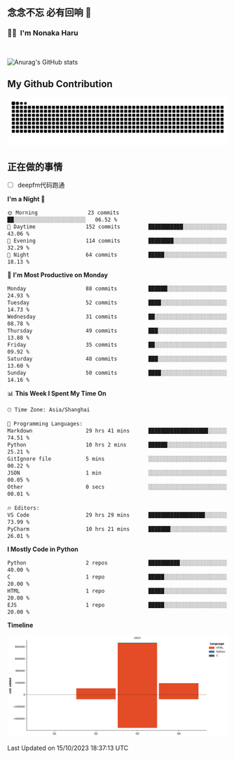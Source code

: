 ## 念念不忘 必有回响  👋
### 👨‍🔧&nbsp;&nbsp;I'm Nonaka Haru

<br>

![Anurag's GitHub stats](https://github-readme-stats.vercel.app/api?username=abinzzz&count_private=true&show_icons=true&theme=tokyonight)


## My Github Contribution
![](https://github.com/abinzzz/abinzzz/blob/output/github-contribution-grid-snake.svg)

## 正在做的事情
- [ ] deepfm代码跑通
<!--START_SECTION:waka-->
**I'm a Night 🦉** 

```text
🌞 Morning                23 commits          ██░░░░░░░░░░░░░░░░░░░░░░░   06.52 % 
🌆 Daytime                152 commits         ███████████░░░░░░░░░░░░░░   43.06 % 
🌃 Evening                114 commits         ████████░░░░░░░░░░░░░░░░░   32.29 % 
🌙 Night                  64 commits          █████░░░░░░░░░░░░░░░░░░░░   18.13 % 
```
📅 **I'm Most Productive on Monday** 

```text
Monday                   88 commits          ██████░░░░░░░░░░░░░░░░░░░   24.93 % 
Tuesday                  52 commits          ████░░░░░░░░░░░░░░░░░░░░░   14.73 % 
Wednesday                31 commits          ██░░░░░░░░░░░░░░░░░░░░░░░   08.78 % 
Thursday                 49 commits          ███░░░░░░░░░░░░░░░░░░░░░░   13.88 % 
Friday                   35 commits          ██░░░░░░░░░░░░░░░░░░░░░░░   09.92 % 
Saturday                 48 commits          ███░░░░░░░░░░░░░░░░░░░░░░   13.60 % 
Sunday                   50 commits          ████░░░░░░░░░░░░░░░░░░░░░   14.16 % 
```


📊 **This Week I Spent My Time On** 

```text
🕑︎ Time Zone: Asia/Shanghai

💬 Programming Languages: 
Markdown                 29 hrs 41 mins      ███████████████████░░░░░░   74.51 % 
Python                   10 hrs 2 mins       ██████░░░░░░░░░░░░░░░░░░░   25.21 % 
GitIgnore file           5 mins              ░░░░░░░░░░░░░░░░░░░░░░░░░   00.22 % 
JSON                     1 min               ░░░░░░░░░░░░░░░░░░░░░░░░░   00.05 % 
Other                    0 secs              ░░░░░░░░░░░░░░░░░░░░░░░░░   00.01 % 

🔥 Editors: 
VS Code                  29 hrs 29 mins      ██████████████████░░░░░░░   73.99 % 
PyCharm                  10 hrs 21 mins      ███████░░░░░░░░░░░░░░░░░░   26.01 % 
```

**I Mostly Code in Python** 

```text
Python                   2 repos             ██████████░░░░░░░░░░░░░░░   40.00 % 
C                        1 repo              █████░░░░░░░░░░░░░░░░░░░░   20.00 % 
HTML                     1 repo              █████░░░░░░░░░░░░░░░░░░░░   20.00 % 
EJS                      1 repo              █████░░░░░░░░░░░░░░░░░░░░   20.00 % 
```



**Timeline**

![Lines of Code chart](https://raw.githubusercontent.com/abinzzz/abinzzz/main/assets/bar_graph.png)


 Last Updated on 15/10/2023 18:37:13 UTC
<!--END_SECTION:waka-->


